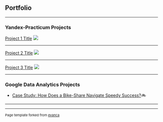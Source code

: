 ## Portfolio

---

### Yandex-Practicum Projects

[Project 1 Title](/sample_page)
<img src="images/dummy_thumbnail.jpg?raw=true"/>

---
[Project 2 Title](/pdf/sample_presentation.pdf)
<img src="images/dummy_thumbnail.jpg?raw=true"/>

---
[Project 3 Title](http://example.com/)
<img src="images/dummy_thumbnail.jpg?raw=true"/>

---

### Google Data Analytics Projects

- [Case Study: How Does a Bike-Share Navigate Speedy Success?](https://github.com/MicSeit/data_projects/tree/main/google_data_analytics/bike_share)🚲


---




---
<p style="font-size:11px">Page template forked from <a href="https://github.com/evanca/quick-portfolio">evanca</a></p>
<!-- Remove above link if you don't want to attibute -->
